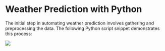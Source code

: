 #  Weather Prediction with Python

The initial step in automating weather prediction involves gathering and preprocessing the data. The following Python script snippet demonstrates this process:

 ![](https://komarev.com/ghpvc/?username=mscbuild) 
